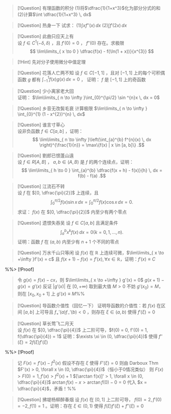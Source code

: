 > [!Question] 有理函数的积分 
> (1)将$\dfrac{1}{1+x^3}$化为部分分式的和
> (2)计算$\int \dfrac{1}{1+x^3} \, dx$



> [!Question] 热身一下
> 试求：
> (1)$\int  xf''(x) \, dx$
> (2)$\int  f'(2x) \, dx$



> [!Question] 此曲只应天上有  
> 设 $f \in C^{1}(-\delta, \delta)$ ，且 $f'(0) = 0$ ， $f''(0)$ 存在。求极限
> $$  
> \lim\limits_{ x \to 0 } \dfrac{f(x) - f(\ln(1 + x))}{x^{3}}  
> $$

> [!Hint]
> 先对分子使用微分中值定理



> [!Question] 花落人亡两不知 
> 设 $f \in C[-1, 1]$ ，且对 $[-1, 1]$ 上的每个可积偶函数 $g$ 都有 $\int_{-1}^{1} f(x)g(x) \, dx = 0$ ，
> 证明： $f$ 是 $[-1, 1]$ 上的奇函数



> [!Question] 少小离家老大回  
> 证明： $\lim\limits_{ n \to \infty }\int_{0}^{\pi/2} \sin ^{n}x \, dx = 0$



> [!Question] 乡音无改鬓毛衰
> 计算极限 $\lim\limits_{ n \to \infty } \int_{0}^{1} (1 - x^{2})^{n} \, dx$



> [!Question] 谁言寸草心  
> 设非负函数 $f \in C[a, b]$ ，证明：
> $$
> \lim\limits_{ n \to \infty }\left(\int_{a}^{b} f^{n}(x) \, dx \right)^{\frac{1}{n}} = \max\{f(x) | x \in [a, b]\} 
> .$$



> [!Question] 劉郎已恨蓬山遠  
> 设 $f \in R[A, B]$ ， $a, b \in (A, B)$ 是 $f$ 的两个连续点，证明：
> $$
> \lim\limits_{ h \to 0 } \int_{a}^{b} \dfrac{f(x + h) - f(x)}{h} \, dx  = f(b) - f(a)
> .$$



> [!Question] 江流石不转  
> 设 $f$ 在 $[0, \dfrac{\pi}{2}]$ 上连续，且
> $$
> \int_{0}^{\pi/2} f(x)\sin x \, dx = \int_{0}^{\pi/2} f(x)\cos x \, dx = 0
> .$$
> 求证： $f(x)$ 在 $[0, \dfrac{\pi}{2}]$ 内至少有两个零点



> [!Question] 遗恨失吞吴 
> 设 $f \in C[a, b]$ 且满足条件
> $$
> \int_{a}^{b} x^{k}f(x) \, dx  = 0 (k = 0, 1, \dots, n)
> .$$
> 证明：函数 $f$ 在 $(a, b)$ 内至少有 $n + 1$ 个不同的零点



> [!Question] 万水千山只等闲 
> 设 $f(x)$ 在 $\mathbb{R}$ 上连续可微，$\lim\limits_{ x \to +\infty }f'(x) = c$ 且 $f(x + 1) - f(x) = f'(x), \forall x \in \mathbb{R}$，证明：$f'(x) \equiv C$

%%> [!Proof]
> 令 $g(x) = f(x) - cx$，则 $\lim\limits_{ x \to +\infty } g'(x) = 0$
> $g(x + 1) - g(x) = g'(x)$
> 反证
> $|g'(x)|$ 在 $[0, +\infty)$ 取到最大值 $M > 0$
> 不妨 $g'(x_{0}) = M$，则在 $[x_{0}, x_{0} + 1]$ 上 $g'(x) \equiv M$%%



> [!Question] 导函数介值性（回忆一下）
> 证明导函数的介值性：若 $f(x)$ 在区间 $[a, b]$ 上可导且 $f_{+}'(a)f_{-}'(b) < 0$ ，则存在 $\xi \in (a, b)$ 使得 $f'(\xi) = 0$



> [!Question] 草长莺飞二月天  
> 设 $f(x)$ 在 $[0, \dfrac{\pi}{4}]$ 上二阶可导，$f(0) = 0, f'(0) = 1, f(\dfrac{\pi}{4}) = 1$
> 证明：$\exists \xi \in (0, \dfrac{\pi}{4})$ 使得 $f''(\xi) = 2f(\xi)f'(\xi)$

%%> [!Proof]
> 记 $F(x) = f'(x) - f^{2}(x)$
> 假设不存在 $\xi$ 使得 $F'(\xi) = 0$
> 则由 Darboux Thm $F'(x) > 0, \forall x \in (0, \dfrac{\pi}{4})$（恒小于0情况类似）
> 则 $F(x) > F(0) = 1, f'(x) > f^{2}(x) + 1$
> $[\arctan f(x)]' > 1, \forall x \in (0, \dfrac{\pi}{4}]$
> $\arctan f(x) - x > \arctan f(0) - 0 = 0$
> 代入 $x = \dfrac{\pi}{4}$，矛盾！%%



> [!Question] 拂堤杨柳醉春烟
> 设 $f(x)$ 在 $[0, 1]$ 上二阶可导， $f(0) = 2, f'(0) = -2, f(1) = 1$ 。证明：存在 $\xi \in (0, 1)$ 使得 $f(\xi)f'(\xi) + f''(\xi) = 0$
